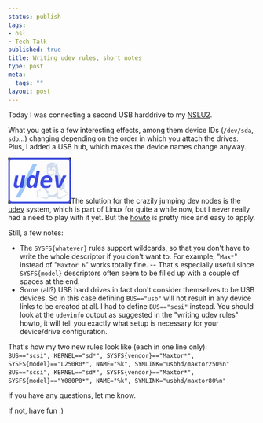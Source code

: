 ```yaml
--- 
status: publish
tags: 
- osl
- Tech Talk
published: true
title: Writing udev rules, short notes
type: post
meta: 
  tags: ""
layout: post
---
```

Today I was connecting a second USB harddrive to my <a href="http://fredericiana.com/2005/12/16/nslu2-linux-usb-harddrive-spindown/">NSLU2</a>.

What you get is a few interesting effects, among them device IDs (<code>/dev/sda</code>, <code>sdb</code>...) changing depending on the order in which you attach the drives. Plus, I added a USB hub, which makes the device names change anyway.

<img id="image57" src="/media/wp/2006/03/udev-tux.thumbnail.png" alt="udev plus tux, from the udev page" class="alignright" />The solution for the crazily jumping dev nodes is the <a href="http://www.kernel.org/pub/linux/utils/kernel/hotplug/udev.html">udev</a> system, which is part of Linux for quite a while now, but I never really had a need to play with it yet. But the <a href="http://www.reactivated.net/writing_udev_rules.html">howto</a> is pretty nice and easy to apply.

Still, a few notes:

<ul>
	<li>The <code>SYSFS{whatever}</code> rules support wildcards, so that you don't have to write the whole descriptor if you don't want to. For example, "<code>Max*</code>" instead of "<code>Maxtor 6</code>" works totally fine. -- That's especially useful since <code>SYSFS{model}</code> descriptors often seem to be filled up with a couple of spaces at the end.</li>
	<li>Some (all?) USB hard drives in fact don't consider themselves to be USB devices. So in this case defining <code>BUS=="usb"</code> will not result in any device links to be created at all. I had to define <code>BUS=="scsi"</code> instead. You should look at the <code>udevinfo</code> output as suggested in the "writing udev rules" howto, it will tell you exactly what setup is necessary for your device/drive configuration.</li>
</ul>

That's how my two new rules look like (each in one line only):
<code>
BUS=="scsi", KERNEL=="sd*", SYSFS{vendor}=="Maxtor*", SYSFS{model}=="L250R0*", NAME="%k", SYMLINK="usbhd/maxtor250%n"
BUS=="scsi", KERNEL=="sd*", SYSFS{vendor}=="Maxtor*", SYSFS{model}=="Y080P0*", NAME="%k", SYMLINK="usbhd/maxtor80%n"
</code>

If you have any questions, let me know.

If not, have fun :)
